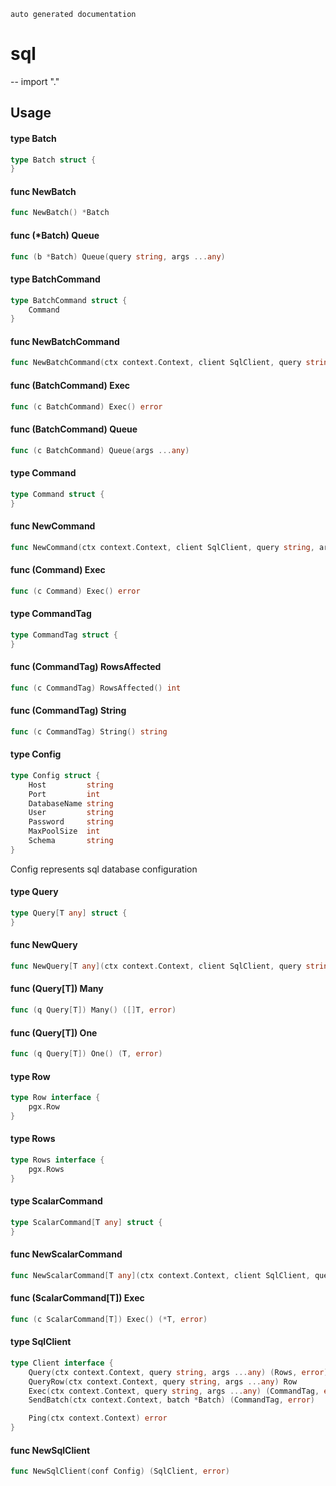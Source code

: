 `auto generated documentation`

# sql
--
    import "."


## Usage

#### type Batch

```go
type Batch struct {
}
```


#### func  NewBatch

```go
func NewBatch() *Batch
```

#### func (*Batch) Queue

```go
func (b *Batch) Queue(query string, args ...any)
```

#### type BatchCommand

```go
type BatchCommand struct {
	Command
}
```


#### func  NewBatchCommand

```go
func NewBatchCommand(ctx context.Context, client SqlClient, query string) *BatchCommand
```

#### func (BatchCommand) Exec

```go
func (c BatchCommand) Exec() error
```

#### func (BatchCommand) Queue

```go
func (c BatchCommand) Queue(args ...any)
```

#### type Command

```go
type Command struct {
}
```


#### func  NewCommand

```go
func NewCommand(ctx context.Context, client SqlClient, query string, args ...any) *Command
```

#### func (Command) Exec

```go
func (c Command) Exec() error
```

#### type CommandTag

```go
type CommandTag struct {
}
```


#### func (CommandTag) RowsAffected

```go
func (c CommandTag) RowsAffected() int
```

#### func (CommandTag) String

```go
func (c CommandTag) String() string
```

#### type Config

```go
type Config struct {
	Host         string
	Port         int
	DatabaseName string
	User         string
	Password     string
	MaxPoolSize  int
	Schema       string
}
```

Config represents sql database configuration

#### type Query

```go
type Query[T any] struct {
}
```


#### func  NewQuery

```go
func NewQuery[T any](ctx context.Context, client SqlClient, query string, args ...any) *Query[T]
```

#### func (Query[T]) Many

```go
func (q Query[T]) Many() ([]T, error)
```

#### func (Query[T]) One

```go
func (q Query[T]) One() (T, error)
```

#### type Row

```go
type Row interface {
	pgx.Row
}
```


#### type Rows

```go
type Rows interface {
	pgx.Rows
}
```


#### type ScalarCommand

```go
type ScalarCommand[T any] struct {
}
```


#### func  NewScalarCommand

```go
func NewScalarCommand[T any](ctx context.Context, client SqlClient, query string, args ...any) *ScalarCommand[T]
```

#### func (ScalarCommand[T]) Exec

```go
func (c ScalarCommand[T]) Exec() (*T, error)
```

#### type SqlClient

```go
type Client interface {
	Query(ctx context.Context, query string, args ...any) (Rows, error)
	QueryRow(ctx context.Context, query string, args ...any) Row
	Exec(ctx context.Context, query string, args ...any) (CommandTag, error)
	SendBatch(ctx context.Context, batch *Batch) (CommandTag, error)

	Ping(ctx context.Context) error
}
```


#### func  NewSqlClient

```go
func NewSqlClient(conf Config) (SqlClient, error)
```
